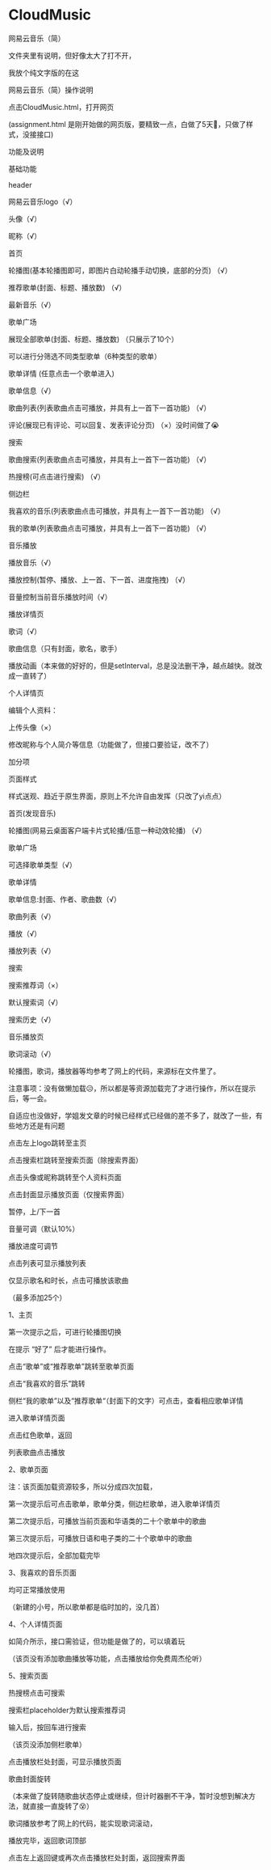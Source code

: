 # CloudMusic
网易云音乐（简）

文件夹里有说明，但好像太大了打不开，

我放个纯文字版的在这

网易云音乐（简）操作说明

 
点击CloudMusic.html，打开网页

(assignment.html 是刚开始做的网页版，要精致一点，白做了5天🤡，只做了样式，没接接口)


功能及说明

基础功能

header

网易云音乐logo（√）

头像（√）

昵称（√）

首页

轮播图(基本轮播图即可，即图片白动轮播手动切换，底部的分页) （√）

推荐歌单(封面、标题、播放数) （√）

最新音乐（√）

歌单广场

展现全部歌单(封面、标题、播放数) （只展示了10个）

可以进行分筛选不同类型歌单（6种类型的歌单）

歌单详情 (任意点击一个歌单进入)

歌单信息（√）

歌曲列表(列表歌曲点击可播放，并具有上一首下一首功能) （√）

评论(展现已有评论、可以回复、发表评论分页) （×）没时间做了😭

搜索

歌曲搜索(列表歌曲点击可播放，并具有上一首下一首功能) （√）

热搜榜(可点击进行搜索) （√）

侧边栏

我喜欢的音乐(列表歌曲点击可播放，并具有上一首下一首功能) （√）

我的歌单(列表歌曲点击可播放，并具有上一首下一首功能) （√）

音乐播放

播放音乐（√）

播放控制(暂停、播放、上一首、下一首、进度拖拽) （√）

音量控制当前音乐播放时间（√）

播放详情页

歌词（√）

歌曲信息（只有封面，歌名，歌手）

播放动画（本来做的好好的，但是setInterval，总是没法删干净，越点越快。就改成一直转了）

个人详情页

编辑个人资料：

上传头像（×）

修改昵称与个人简介等信息（功能做了，但接口要验证，改不了）

加分项

页面样式

样式送观、趋近于原生界面，原则上不允许自由发挥（只改了yi点点）

首页(发现音乐)

轮播图(网易云桌面客户端卡片式轮播/伍意一种动效轮播) （√）

歌单广场

可选择歌单类型（√）

歌单详情

歌单信息:封面、作者、歌曲数（√）

歌曲列表（√）

播放（√）

播放列表（√）

搜索

搜索推荐词（×）

默认搜索词（√）

搜索历史（√）

音乐播放页

歌词滚动（√）


轮播图，歌词，播放器等均参考了网上的代码，来源标在文件里了。

注意事项：没有做懒加载😥，所以都是等资源加载完了才进行操作，所以在提示后，等一会。

自适应也没做好，学姐发文章的时候已经样式已经做的差不多了，就改了一些，有些地方还是有问题

点击左上logo跳转至主页

点击搜索栏跳转至搜索页面（除搜索界面）

点击头像或昵称跳转至个人资料页面

点击封面显示播放页面（仅搜索界面）

暂停，上/下一首

音量可调（默认10%）

播放进度可调节

点击列表可显示播放列表

仅显示歌名和时长，点击可播放该歌曲

（最多添加25个）


1、主页

第一次提示之后，可进行轮播图切换

在提示 “好了” 后才能进行操作。

点击“歌单”或“推荐歌单”跳转至歌单页面

点击“我喜欢的音乐”跳转

侧栏“我的歌单”以及“推荐歌单“（封面下的文字）可点击，查看相应歌单详情

进入歌单详情页面

点击红色歌单，返回

列表歌曲点击播放


2、歌单页面

注：该页面加载资源较多，所以分成四次加载，

第一次提示后可点击歌单，歌单分类，侧边栏歌单，进入歌单详情页

第二次提示后，可播放当前页面和华语类的二十个歌单中的歌曲

第三次提示后，可播放日语和电子类的二十个歌单中的歌曲

地四次提示后，全部加载完毕


3、我喜欢的音乐页面

均可正常播放使用

（新建的小号，所以歌单都是临时加的，没几首）


4、个人详情页面

如简介所示，接口需验证，但功能是做了的，可以填着玩

（该页没有添加歌曲播放等功能，点击播放给你免费周杰伦听）
 
 
5、搜索页面

热搜榜点击可搜索

搜索栏placeholder为默认搜索推荐词

输入后，按回车进行搜索

（该页没添加侧栏歌单）

点击播放栏处封面，可显示播放页面

歌曲封面旋转

（本来做了旋转随歌曲状态停止或继续，但计时器删不干净，暂时没想到解决方法，就直接一直旋转了😵）

歌词播放参考了网上的代码，能实现歌词滚动，

播放完毕，返回歌词顶部

点击左上返回键或再次点击播放栏处封面，返回搜索界面

 

